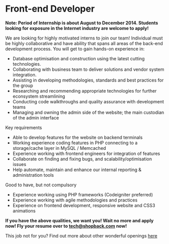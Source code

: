 Front-end Developer
=========

**Note: Period of Internship is about August to December 2014. Students looking for exposure in the Internet industry are welcome to apply!**

We are looking for highly motivated interns to join our team! Individual must be highly collaborative and have ability that spans all areas of the back-end development process. You will get to gain hands-on experience in:
* Database optimisation and construction using the latest cutting technologies.
* Collaborating with business team to deliver solutions and vendor system integration. 
* Assisting in developing methodologies, standards and best practices for the group 
* Researching and recommending appropriate technologies for further econsystem streamlining
* Conducting code walkthroughs and quality assurance with development teams 
* Managing and owning the admin side of the website; the main custodian of the admin interface

Key requirements
* Able to develop features for the website on backend terminals
* Working experience coding features in PHP connecting to a storage/cache layer in MySQL / Memcached
* Experience working with frontend engineers for integration of features
* Collaborate on finding and fixing bugs, and scalability/optimisation issues
* Help automate, maintain and enhance our internal reporting & administration tools

Good to have, but not compulsory
* Experience working using PHP frameworks (Codeigniter preferred)
* Experience working with agile methodologies and practices
* Experience on frontend development, responsive website and CSS3 animations

**If you have the above qualities, we want you! Wait no more and apply now! Fly your resume over to tech@shopback.com now!**

This job not for you? Find out more about other wonderful openings [here](https://github.com/shopback/WeWantYou/blob/master/README.md "Other job openings")
